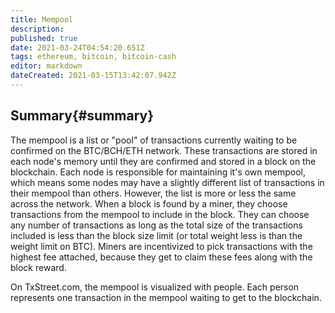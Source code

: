 ```yaml
---
title: Mempool
description:
published: true
date: 2021-03-24T04:54:20.651Z
tags: ethereum, bitcoin, bitcoin-cash
editor: markdown
dateCreated: 2021-03-15T13:42:07.942Z
---
```


## Summary{#summary}

The mempool is a list or "pool" of transactions currently waiting to be confirmed on the BTC/BCH/ETH network. These transactions are stored in each node's memory until they are confirmed and stored in a block on the blockchain. Each node is responsible for maintaining it's own mempool, which means some nodes may have a slightly different list of transactions in their mempool than others. However, the list is more or less the same across the network. When a block is found by a miner, they choose transactions from the mempool to include in the block. They can choose any number of transactions as long as the total size of the transactions included is less than the block size limit (or total weight less is than the weight limit on BTC). Miners are incentivized to pick transactions with the highest fee attached, because they get to claim these fees along with the block reward.

On TxStreet.com, the mempool is visualized with people. Each person represents one transaction in the mempool waiting to get to the blockchain.